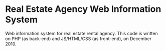 Real Estate Agency Web Information System
=========================================

Web information system for real estate rental agency. This code is written on PHP (as back-end) and JS/HTML/CSS (as front-end), on December 2010.
